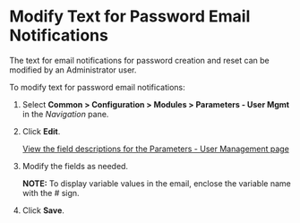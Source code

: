 # Modify Text for Password Email Notifications

The text for email notifications for password creation and reset can be
modified by an Administrator user.

To modify text for password email notifications:

1.  Select **Common \> Configuration \> Modules \> Parameters - User
    Mgmt** in the *Navigation* pane.

2.  Click **Edit**.
    
    [View the field descriptions for the Parameters - User Management
    page](../Page_Desc/Parameters_User_Management.htm)

3.  Modify the fields as needed.
    
    **NOTE:** To display variable values in the email, enclose the
    variable name with the \# sign.

4.  Click **Save**.

